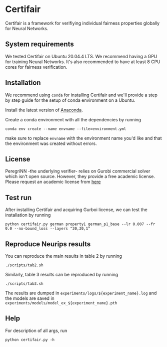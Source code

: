 # Certifair
Certifair is a framework for verifiying individual fairness properties globally for Neural Networks.

## System requirements
We tested Certifair on Ubuntu 20.04.4 LTS. We recommend having a GPU for training Neural Networks. It's also recommended to have at least 8 CPU cores for fairness verification.

## Installation
We recommend using `conda` for installing Certifair and we'll provide a step by step guide for the setup of conda environment on a Ubuntu.

Install the latest version of [Anaconda](https://docs.anaconda.com/anaconda/install/).

Create a conda environment with all the dependencies by running

`conda env create --name envname --file=environment.yml`

make sure to replace `envname` with the environment name you'd like and that the environment was created without errors.

## License 
PeregriNN -the underlying verifier- relies on Gurobi commercial solver which isn't open source. However, they provide a free academic license. Please request an academic license from [here](https://www.gurobi.com/academia/academic-program-and-licenses/)

## Test run
After installing Certifair and acquiring Gurboi license, we can test the installation by running

`python certifair.py german property1 german_p1_base --lr 0.007 --fr 0.0 --no-bound_loss --layers "30,30,1"`

## Reproduce Neurips results

You can reproduce the main results in table 2 by running 

`./scripts/tab2.sh`

Similarly, table 3 results can be reproduced by running 

`./scripts/tab3.sh`

The results are dumped in `experiments/logs/${experiment_name}.log` and the models are saved in `experiments/models/model_ex_${experiment_name}.pth`

## Help

For description of all args, run

`python certifair.py -h`


